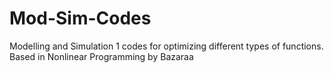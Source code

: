 # Mod-Sim-Codes
Modelling and Simulation 1 codes for optimizing different types of functions. Based in Nonlinear Programming by Bazaraa
